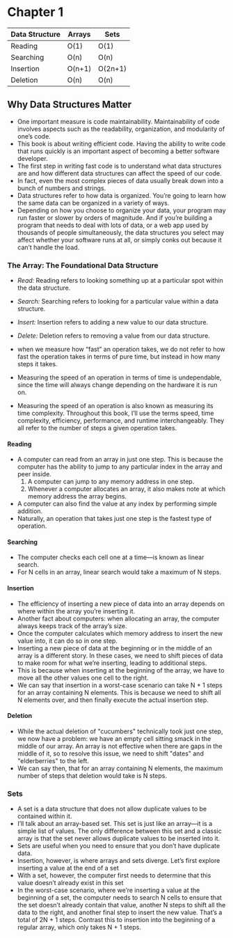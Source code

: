 # Chapter 1

| Data Structure | Arrays | Sets    | 
|----------------|--------|---------|
| Reading        | O(1)   | O(1)    | 
| Searching      | O(n)   | O(n)    |
| Insertion      | O(n+1) | O(2n+1) |
|  Deletion      | O(n)   | O(n)    |

## Why Data Structures Matter
- One important measure is code maintainability. Maintainability of code involves aspects such as the readability, organization, and modularity of one’s code.
- This book is about writing efficient code. Having the ability to write code that runs quickly is an important aspect of becoming a better software developer.
- The first step in writing fast code is to understand what data structures are and how different data structures can affect the speed of our code.
- In fact, even the most complex pieces of data usually break down into a bunch of numbers and strings.
- Data structures refer to how data is organized. You’re going to learn how the same data can be organized in a variety of ways.
- Depending on how you choose to organize your data, your program may run faster or slower by orders of magnitude. And if you’re building a program that needs to deal with lots of data, or a web app used by thousands of people simultaneously, the data structures you select may affect whether your software runs at all, or simply conks out because it can’t handle the load.

### The Array: The Foundational Data Structure
- *Read:* Reading refers to looking something up at a particular spot within the data structure.
- *Search:* Searching refers to looking for a particular value within a data structure.
- *Insert:* Insertion refers to adding a new value to our data structure.
- *Delete:* Deletion refers to removing a value from our data structure.

- when we measure how “fast” an operation takes, we do not refer to how fast the operation takes in terms of pure time, but instead in how many steps it takes.
- Measuring the speed of an operation in terms of time is undependable, since the time will always change depending on the hardware it is run on.
- Measuring the speed of an operation is also known as measuring its time complexity. Throughout this book, I’ll use the terms speed, time complexity, efficiency, performance, and runtime interchangeably. They all refer to the number of steps a given operation takes.

#### Reading
- A computer can read from an array in just one step. This is because the computer has the ability to jump to any particular index in the array and peer inside.
  1. A computer can jump to any memory address in one step.
  2. Whenever a computer allocates an array, it also makes note at which memory address the array begins.
- A computer can also find the value at any index by performing simple addition.
- Naturally, an operation that takes just one step is the fastest type of operation.

#### Searching
- The computer checks each cell one at a time—is known as linear search.
- For N cells in an array, linear search would take a maximum of N steps.

#### Insertion
- The efficiency of inserting a new piece of data into an array depends on where within the array you’re inserting it.
- Another fact about computers: when allocating an array, the computer always keeps track of the array’s size.
- Once the computer calculates which memory address to insert the new value into, it can do so in one step.
- Inserting a new piece of data at the beginning or in the middle of an array is a different story. In these cases, we need to shift pieces of data to make room for what we’re inserting, leading to additional steps.
- This is because when inserting at the beginning of the array, we have to move all the other values one cell to the right.
- We can say that insertion in a worst-case scenario can take N + 1 steps for an array containing N elements. This is because we need to shift all N elements over, and then finally execute the actual insertion step.

#### Deletion
- While the actual deletion of "cucumbers" technically took just one step, we now have a problem: we have an empty cell sitting smack in the middle of our array. An array is not effective when there are gaps in the middle of it, so to resolve this issue, we need to shift "dates" and "elderberries" to the left.
- We can say then, that for an array containing N elements, the maximum number of steps that deletion would take is N steps.

### Sets
- A set is a data structure that does not allow duplicate values to be contained within it.
- I’ll talk about an array-based set. This set is just like an array—it is a simple list of values. The only difference between this set and a classic array is that the set never allows duplicate values to be inserted into it.
- Sets are useful when you need to ensure that you don’t have duplicate data.
- Insertion, however, is where arrays and sets diverge. Let’s first explore inserting a value at the end of a set
- With a set, however, the computer first needs to determine that this value doesn’t already exist in this set
- In the worst-case scenario, where we’re inserting a value at the beginning of a set, the computer needs to search N cells to ensure that the set doesn’t already contain that value, another N steps to shift all the data to the right, and another final step to insert the new value. That’s a total of 2N + 1 steps. Contrast this to insertion into the beginning of a regular array, which only takes N + 1 steps.
